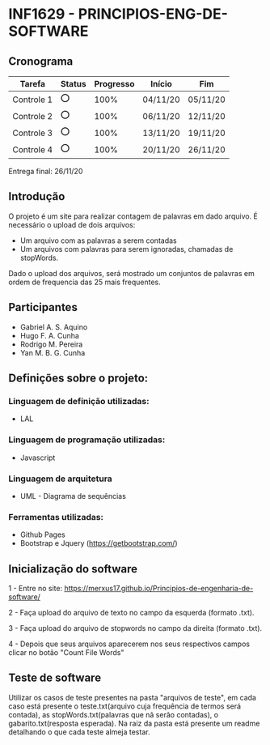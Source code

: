 # INF1629 - PRINCIPIOS-ENG-DE-SOFTWARE

## Cronograma
Tarefa | Status | Progresso | Início | Fim
------ | ------ | --------- | ------ | ----
Controle 1 | :o: | 100% | 04/11/20 | 05/11/20
Controle 2 | :o: | 100% | 06/11/20 | 12/11/20
Controle 3 | :o: | 100% | 13/11/20 | 19/11/20
Controle 4 | :o: | 100% | 20/11/20 | 26/11/20

Entrega final: 26/11/20


## Introdução
O projeto é um site para realizar contagem de palavras em dado arquivo. 
É necessário o upload de dois arquivos:

- Um arquivo com as palavras a serem contadas
- Um arquivos com palavras para serem ignoradas, chamadas de stopWords.
	
Dado o upload dos arquivos, será mostrado um conjuntos de palavras em ordem de frequencia das 25 mais frequentes.

## Participantes
* Gabriel A. S. Aquino
* Hugo F. A. Cunha
* Rodrigo M. Pereira 
* Yan M. B. G. Cunha 

## Definições sobre o projeto:
### Linguagem de definição utilizadas:
 * LAL
### Linguagem de programação utilizadas:
 * Javascript
### Linguagem de arquitetura
 * UML - Diagrama de sequências
### Ferramentas utilizadas:
 * Github Pages
 * Bootstrap e Jquery (https://getbootstrap.com/)

## Inicialização do software
 1 - Entre no site: https://merxus17.github.io/Principios-de-engenharia-de-software/
 
 2 - Faça upload do arquivo de texto no campo da esquerda (formato .txt).
  
 3 - Faça upload do arquivo de stopwords no campo da direita (formato .txt).
  
 4 - Depois que seus arquivos aparecerem nos seus respectivos campos clicar no botão "Count File Words"

## Teste de software
 
Utilizar os casos de teste presentes na pasta "arquivos de teste", em cada caso está presente o teste.txt(arquivo cuja frequência de termos será contada), as stopWords.txt(palavras que nã serão contadas), o gabarito.txt(resposta esperada). Na raiz da pasta está presente um readme detalhando o que cada teste almeja testar.
